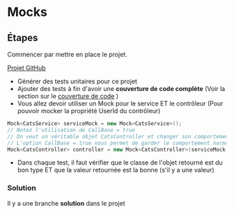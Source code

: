 # Mocks

## Étapes

Commencer par mettre en place le projet.

[Projet GitHub](https://github.com/CEM-420-5W5/Mock-Controller)

- Générer des tests unitaires pour ce projet
- Ajouter des tests à fin d'avoir une **couverture de code complète** (Voir la section sur le [couverture de code](/info/TestsUnitaires#la-couverture-de-code) )
- Vous allez devoir utiliser un Mock pour le service ET le contrôleur (Pour pouvoir mocker la propriété UserId du contrôleur)

```csharp
Mock<CatsService> serviceMock = new Mock<CatsService>();
// Notez l'utilisation de CallBase = true
// On veut un véritable objet CatsController et changer son comportement seulement pour la propriété UserId!
// L'option CallBase = true nous permet de garder le comportement normal des méthode de la classe. 
Mock<CatsController> controller = new Mock<CatsController>(serviceMock.Object) { CallBase = true };
```

- Dans chaque test, il faut vérifier que le classe de l'objet retourné est du bon type ET que la valeur retournée est la bonne (s'il y a une valeur)

### Solution

Il y a une branche **solution** dans le projet
